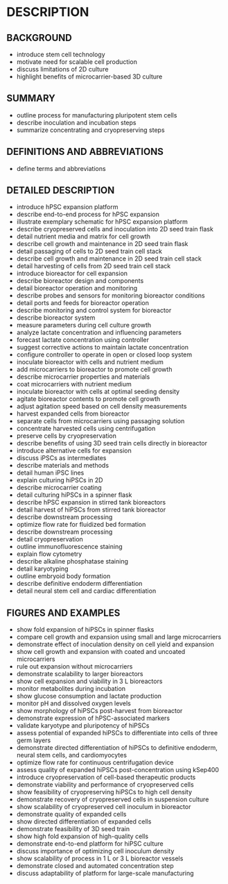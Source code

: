 # DESCRIPTION

## BACKGROUND

- introduce stem cell technology
- motivate need for scalable cell production
- discuss limitations of 2D culture
- highlight benefits of microcarrier-based 3D culture

## SUMMARY

- outline process for manufacturing pluripotent stem cells
- describe inoculation and incubation steps
- summarize concentrating and cryopreserving steps

## DEFINITIONS AND ABBREVIATIONS

- define terms and abbreviations

## DETAILED DESCRIPTION

- introduce hPSC expansion platform
- describe end-to-end process for hPSC expansion
- illustrate exemplary schematic for hPSC expansion platform
- describe cryopreserved cells and inoculation into 2D seed train flask
- detail nutrient media and matrix for cell growth
- describe cell growth and maintenance in 2D seed train flask
- detail passaging of cells to 2D seed train cell stack
- describe cell growth and maintenance in 2D seed train cell stack
- detail harvesting of cells from 2D seed train cell stack
- introduce bioreactor for cell expansion
- describe bioreactor design and components
- detail bioreactor operation and monitoring
- describe probes and sensors for monitoring bioreactor conditions
- detail ports and feeds for bioreactor operation
- describe monitoring and control system for bioreactor
- describe bioreactor system
- measure parameters during cell culture growth
- analyze lactate concentration and influencing parameters
- forecast lactate concentration using controller
- suggest corrective actions to maintain lactate concentration
- configure controller to operate in open or closed loop system
- inoculate bioreactor with cells and nutrient medium
- add microcarriers to bioreactor to promote cell growth
- describe microcarrier properties and materials
- coat microcarriers with nutrient medium
- inoculate bioreactor with cells at optimal seeding density
- agitate bioreactor contents to promote cell growth
- adjust agitation speed based on cell density measurements
- harvest expanded cells from bioreactor
- separate cells from microcarriers using passaging solution
- concentrate harvested cells using centrifugation
- preserve cells by cryopreservation
- describe benefits of using 3D seed train cells directly in bioreactor
- introduce alternative cells for expansion
- discuss iPSCs as intermediates
- describe materials and methods
- detail human iPSC lines
- explain culturing hiPSCs in 2D
- describe microcarrier coating
- detail culturing hiPSCs in a spinner flask
- describe hPSC expansion in stirred tank bioreactors
- detail harvest of hiPSCs from stirred tank bioreactor
- describe downstream processing
- optimize flow rate for fluidized bed formation
- describe downstream processing
- detail cryopreservation
- outline immunofluorescence staining
- explain flow cytometry
- describe alkaline phosphatase staining
- detail karyotyping
- outline embryoid body formation
- describe definitive endoderm differentiation
- detail neural stem cell and cardiac differentiation

## FIGURES AND EXAMPLES

- show fold expansion of hiPSCs in spinner flasks
- compare cell growth and expansion using small and large microcarriers
- demonstrate effect of inoculation density on cell yield and expansion
- show cell growth and expansion with coated and uncoated microcarriers
- rule out expansion without microcarriers
- demonstrate scalability to larger bioreactors
- show cell expansion and viability in 3 L bioreactors
- monitor metabolites during incubation
- show glucose consumption and lactate production
- monitor pH and dissolved oxygen levels
- show morphology of hiPSCs post-harvest from bioreactor
- demonstrate expression of hPSC-associated markers
- validate karyotype and pluripotency of hiPSCs
- assess potential of expanded hiPSCs to differentiate into cells of three germ layers
- demonstrate directed differentiation of hiPSCs to definitive endoderm, neural stem cells, and cardiomyocytes
- optimize flow rate for continuous centrifugation device
- assess quality of expanded hiPSCs post-concentration using kSep400
- introduce cryopreservation of cell-based therapeutic products
- demonstrate viability and performance of cryopreserved cells
- show feasibility of cryopreserving hiPSCs to high cell density
- demonstrate recovery of cryopreserved cells in suspension culture
- show scalability of cryopreserved cell inoculum in bioreactor
- demonstrate quality of expanded cells
- show directed differentiation of expanded cells
- demonstrate feasibility of 3D seed train
- show high fold expansion of high-quality cells
- demonstrate end-to-end platform for hiPSC culture
- discuss importance of optimizing cell inoculum density
- show scalability of process in 1 L or 3 L bioreactor vessels
- demonstrate closed and automated concentration step
- discuss adaptability of platform for large-scale manufacturing

